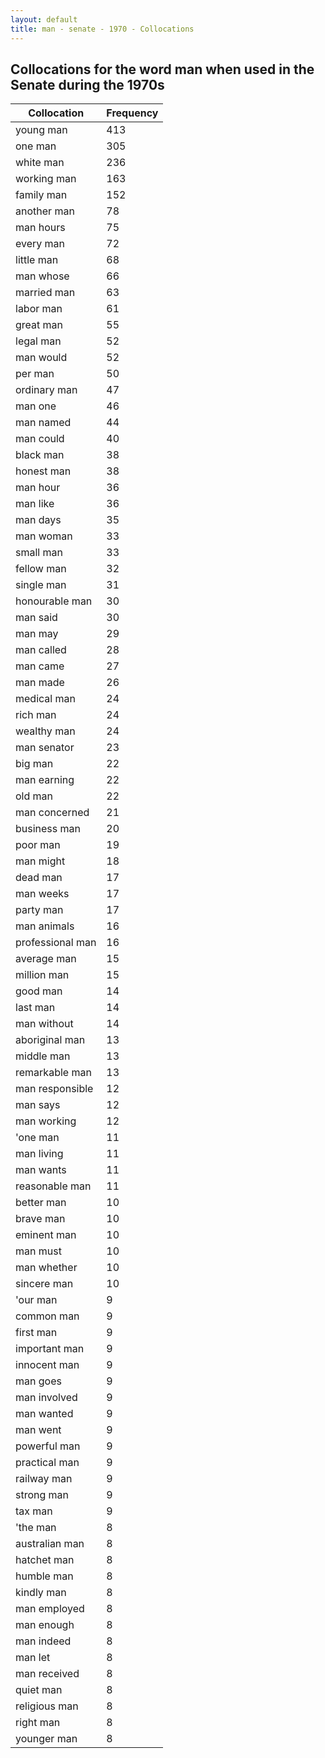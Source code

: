 ```yaml
---
layout: default
title: man - senate - 1970 - Collocations
---
```

## Collocations for the word **man** when used in the Senate during the 1970s

| Collocation | Frequency |
|--------------|----------------|
|young man|413|
|one man|305|
|white man|236|
|working man|163|
|family man|152|
|another man|78|
|man hours|75|
|every man|72|
|little man|68|
|man whose|66|
|married man|63|
|labor man|61|
|great man|55|
|legal man|52|
|man would|52|
|per man|50|
|ordinary man|47|
|man one|46|
|man named|44|
|man could|40|
|black man|38|
|honest man|38|
|man hour|36|
|man like|36|
|man days|35|
|man woman|33|
|small man|33|
|fellow man|32|
|single man|31|
|honourable man|30|
|man said|30|
|man may|29|
|man called|28|
|man came|27|
|man made|26|
|medical man|24|
|rich man|24|
|wealthy man|24|
|man senator|23|
|big man|22|
|man earning|22|
|old man|22|
|man concerned|21|
|business man|20|
|poor man|19|
|man might|18|
|dead man|17|
|man weeks|17|
|party man|17|
|man animals|16|
|professional man|16|
|average man|15|
|million man|15|
|good man|14|
|last man|14|
|man without|14|
|aboriginal man|13|
|middle man|13|
|remarkable man|13|
|man responsible|12|
|man says|12|
|man working|12|
|'one man|11|
|man living|11|
|man wants|11|
|reasonable man|11|
|better man|10|
|brave man|10|
|eminent man|10|
|man must|10|
|man whether|10|
|sincere man|10|
|'our man|9|
|common man|9|
|first man|9|
|important man|9|
|innocent man|9|
|man goes|9|
|man involved|9|
|man wanted|9|
|man went|9|
|powerful man|9|
|practical man|9|
|railway man|9|
|strong man|9|
|tax man|9|
|'the man|8|
|australian man|8|
|hatchet man|8|
|humble man|8|
|kindly man|8|
|man employed|8|
|man enough|8|
|man indeed|8|
|man let|8|
|man received|8|
|quiet man|8|
|religious man|8|
|right man|8|
|younger man|8|
